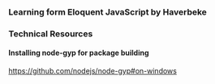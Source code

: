### Learning form Eloquent JavaScript by Haverbeke

### Technical Resources
#### Installing node-gyp for package building
https://github.com/nodejs/node-gyp#on-windows